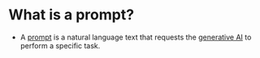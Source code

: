 # What is a prompt?
- A [prompt](https://platform.openai.com/docs/guides/prompting) is a natural language text that requests the [generative AI](../Generative-AI/Readme.md) to perform a specific task.
